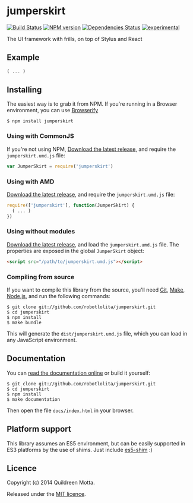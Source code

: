 jumperskirt
===========

[![Build Status](https://secure.travis-ci.org/robotlolita/jumperskirt.png?branch=master)](https://travis-ci.org/robotlolita/jumperskirt)
[![NPM version](https://badge.fury.io/js/jumperskirt.png)](http://badge.fury.io/js/jumperskirt)
[![Dependencies Status](https://david-dm.org/robotlolita/jumperskirt.png)](https://david-dm.org/robotlolita/jumperskirt)
[![experimental](http://hughsk.github.io/stability-badges/dist/experimental.svg)](http://github.com/hughsk/stability-badges)


The UI framework with frills, on top of Stylus and React


## Example

```js
( ... )
```


## Installing

The easiest way is to grab it from NPM. If you're running in a Browser
environment, you can use [Browserify][]

    $ npm install jumperskirt


### Using with CommonJS

If you're not using NPM, [Download the latest release][release], and require
the `jumperskirt.umd.js` file:

```js
var JumperSkirt = require('jumperskirt')
```


### Using with AMD

[Download the latest release][release], and require the `jumperskirt.umd.js`
file:

```js
require(['jumperskirt'], function(JumperSkirt) {
  ( ... )
})
```


### Using without modules

[Download the latest release][release], and load the `jumperskirt.umd.js`
file. The properties are exposed in the global `JumperSkirt` object:

```html
<script src="/path/to/jumperskirt.umd.js"></script>
```


### Compiling from source

If you want to compile this library from the source, you'll need [Git][],
[Make][], [Node.js][], and run the following commands:

    $ git clone git://github.com/robotlolita/jumperskirt.git
    $ cd jumperskirt
    $ npm install
    $ make bundle
    
This will generate the `dist/jumperskirt.umd.js` file, which you can load in
any JavaScript environment.

    
## Documentation

You can [read the documentation online][docs] or build it yourself:

    $ git clone git://github.com/robotlolita/jumperskirt.git
    $ cd jumperskirt
    $ npm install
    $ make documentation

Then open the file `docs/index.html` in your browser.


## Platform support

This library assumes an ES5 environment, but can be easily supported in ES3
platforms by the use of shims. Just include [es5-shim][] :)


## Licence

Copyright (c) 2014 Quildreen Motta.

Released under the [MIT licence](https://github.com/robotlolita/jumperskirt/blob/master/LICENCE).

<!-- links -->
[Fantasy Land]: https://github.com/fantasyland/fantasy-land
[Browserify]: http://browserify.org/
[Git]: http://git-scm.com/
[Make]: http://www.gnu.org/software/make/
[Node.js]: http://nodejs.org/
[es5-shim]: https://github.com/kriskowal/es5-shim
[docs]: http://robotlolita.github.io/jumperskirt
<!-- [release: https://github.com/robotlolita/jumperskirt/releases/download/v$VERSION/jumperskirt-$VERSION.tar.gz] -->
[release]: https://github.com/robotlolita/jumperskirt/releases/download/v0.1.4/jumperskirt-0.1.4.tar.gz
<!-- [/release] -->
